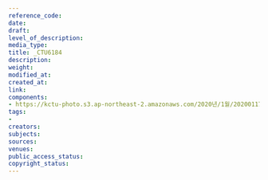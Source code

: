 ```yaml
---
reference_code: 
date: 
draft: 
level_of_description: 
media_type: 
title: _CTU6184
description: 
weight: 
modified_at: 
created_at: 
link: 
components:
- https://kctu-photo.s3.ap-northeast-2.amazonaws.com/2020년/1월/20200117_경마기수+문중원+열사+문재해결+촉구+오체투지+1일차/_CTU6184.jpg
tags:
- 
creators: 
subjects: 
sources: 
venues: 
public_access_status: 
copyright_status: 
---
```

